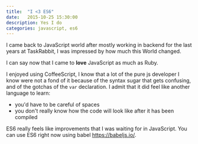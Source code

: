 ```yaml
---
title:  "I <3 ES6"
date:   2015-10-25 15:30:00
description: Yes I do
categories: javascript, es6
---
```


I came back to JavaScript world after mostly working in backend for the last years at TaskRabbit, I was impressed by how much this World changed.

I can say now that I came to **love** JavaScript as much as Ruby.

I enjoyed using CoffeeScript, I know that a lot of the pure js developer I know were not a fond of it because of the syntax sugar that gets confusing, and of the gotchas of the `var` declaration.
I admit that it did feel like another language to learn:
* you'd have to be careful of spaces
* you don't really know how the code will look like after it has been compiled

ES6 really feels like improvements that I was waiting for in JavaScript.
You can use ES6 right now using babel https://babeljs.io/.
